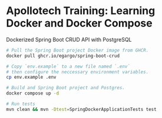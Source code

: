 # Apollotech Training: Learning Docker and Docker Compose

Dockerized Spring Boot CRUD API with PostgreSQL


```bash
# Pull the Spring Boot project Docker image from GHCR.
docker pull ghcr.io/egargo/spring-boot-crud

# Copy `env.example` to a new file named `.env`
# then configure the neccessary environment variables.
cp env.example .env

# Build and Spring Boot project and Postgres.
docker compose up -d

# Run tests
mvn clean && mvn -Dtest=SpringDockerApplicationTests test
```
